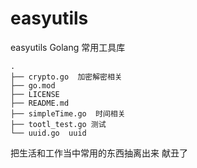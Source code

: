 # easyutils
easyutils Golang 常用工具库
``` 
.
├── crypto.go  加密解密相关
├── go.mod
├── LICENSE
├── README.md
├── simpleTime.go  时间相关
├── tootl_test.go 测试 
└── uuid.go  uuid
```

把生活和工作当中常用的东西抽离出来
献丑了